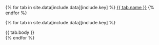 <div class="mdl-tabs mdl-js-tabs mdl-js-ripple-effect">
  <div class="mdl-tabs__tab-bar">
    {% for tab in site.data[include.data][include.key] %}
      <a href="#{{ tab.id }}" class="mdl-tabs__tab {% if tab.active %}is-active{% endif %}">{{ tab.name }}</a>
    {% endfor %}
  </div>

  {% for tab in site.data[include.data][include.key] %}
    <div class="mdl-tabs__panel {% if tab.active %}is-active{% endif %}" id="{{ tab.id }}">
      {{ tab.body }}
    </div>
  {% endfor %}
</div>